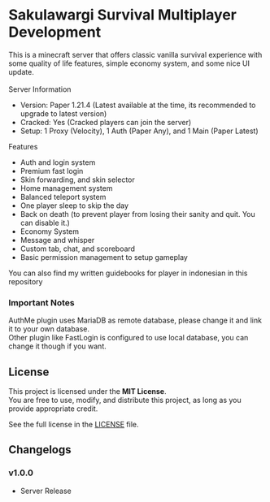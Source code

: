 # Sakulawargi Survival Multiplayer Development
This is a minecraft server that offers classic vanilla survival experience with some quality of life features, simple economy system, and some nice UI update.
<br>
<br>
Server Information
- Version: Paper 1.21.4 (Latest available at the time, its recommended to upgrade to latest version)
- Cracked: Yes (Cracked players can join the server)
- Setup: 1 Proxy (Velocity), 1 Auth (Paper Any), and 1 Main (Paper Latest)

Features
- Auth and login system
- Premium fast login
- Skin forwarding, and skin selector
- Home management system
- Balanced teleport system
- One player sleep to skip the day
- Back on death (to prevent player from losing their sanity and quit. You can disable it.)
- Economy System
- Message and whisper
- Custom tab, chat, and scoreboard
- Basic permission management to setup gameplay

You can also find my written guidebooks for player in indonesian in this repository

### Important Notes
AuthMe plugin uses MariaDB as remote database, please change it and link it to your own database.  
Other plugin like FastLogin is configured to use local database, you can change it though if you want.  

## License

This project is licensed under the **MIT License**.  
You are free to use, modify, and distribute this project, as long as you provide appropriate credit.  

See the full license in the [LICENSE](LICENSE) file.

## Changelogs
### v1.0.0
- Server Release
